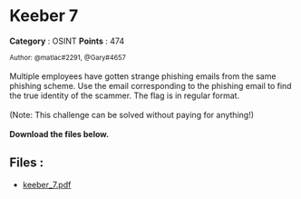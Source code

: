 # Keeber 7

**Category** : OSINT
**Points** : 474

<small>Author: @matlac#2291, @Gary#4657</small><br><br>Multiple employees have gotten strange phishing emails from the same phishing scheme. Use the email corresponding to the phishing email to find the true identity of the scammer. The flag is in regular format.<br> <br> (Note: This challenge can be solved without paying for anything!) <br><br> <b>Download the files below.</b><br>


## Files : 
 - [keeber_7.pdf](./keeber_7.pdf)


